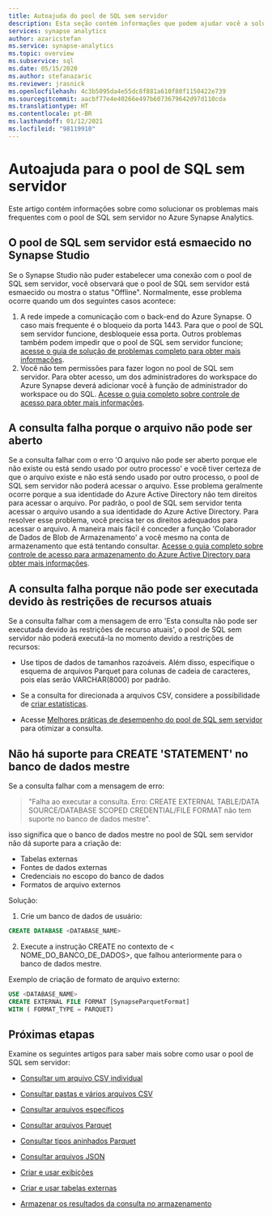 ```yaml
---
title: Autoajuda do pool de SQL sem servidor
description: Esta seção contém informações que podem ajudar você a solucionar problemas com o pool de SQL sem servidor.
services: synapse analytics
author: azaricstefan
ms.service: synapse-analytics
ms.topic: overview
ms.subservice: sql
ms.date: 05/15/2020
ms.author: stefanazaric
ms.reviewer: jrasnick
ms.openlocfilehash: 4c3b5095da4e55dc8f881a610f80f1150422e739
ms.sourcegitcommit: aacbf77e4e40266e497b6073679642d97d110cda
ms.translationtype: HT
ms.contentlocale: pt-BR
ms.lasthandoff: 01/12/2021
ms.locfileid: "98119910"
---
```

# <a name="self-help-for-serverless-sql-pool"></a>Autoajuda para o pool de SQL sem servidor

Este artigo contém informações sobre como solucionar os problemas mais frequentes com o pool de SQL sem servidor no Azure Synapse Analytics.

## <a name="serverless-sql-pool-is-grayed-out-in-synapse-studio"></a>O pool de SQL sem servidor está esmaecido no Synapse Studio

Se o Synapse Studio não puder estabelecer uma conexão com o pool de SQL sem servidor, você observará que o pool de SQL sem servidor está esmaecido ou mostra o status "Offline". Normalmente, esse problema ocorre quando um dos seguintes casos acontece:

1) A rede impede a comunicação com o back-end do Azure Synapse. O caso mais frequente é o bloqueio da porta 1443. Para que o pool de SQL sem servidor funcione, desbloqueie essa porta. Outros problemas também podem impedir que o pool de SQL sem servidor funcione; [acesse o guia de solução de problemas completo para obter mais informações](../troubleshoot/troubleshoot-synapse-studio.md).
2) Você não tem permissões para fazer logon no pool de SQL sem servidor. Para obter acesso, um dos administradores do workspace do Azure Synapse deverá adicionar você à função de administrador do workspace ou do SQL. [Acesse o guia completo sobre controle de acesso para obter mais informações](../security/synapse-workspace-access-control-overview.md).

## <a name="query-fails-because-file-cannot-be-opened"></a>A consulta falha porque o arquivo não pode ser aberto

Se a consulta falhar com o erro 'O arquivo não pode ser aberto porque ele não existe ou está sendo usado por outro processo' e você tiver certeza de que o arquivo existe e não está sendo usado por outro processo, o pool de SQL sem servidor não poderá acessar o arquivo. Esse problema geralmente ocorre porque a sua identidade do Azure Active Directory não tem direitos para acessar o arquivo. Por padrão, o pool de SQL sem servidor tenta acessar o arquivo usando a sua identidade do Azure Active Directory. Para resolver esse problema, você precisa ter os direitos adequados para acessar o arquivo. A maneira mais fácil é conceder a função 'Colaborador de Dados de Blob de Armazenamento' a você mesmo na conta de armazenamento que está tentando consultar. [Acesse o guia completo sobre controle de acesso para armazenamento do Azure Active Directory para obter mais informações](../../storage/common/storage-auth-aad-rbac-portal.md?toc=/azure/synapse-analytics/toc.json&bc=/azure/synapse-analytics/breadcrumb/toc.json). 

## <a name="query-fails-because-it-cannot-be-executed-due-to-current-resource-constraints"></a>A consulta falha porque não pode ser executada devido às restrições de recursos atuais 

Se a consulta falhar com a mensagem de erro 'Esta consulta não pode ser executada devido às restrições de recurso atuais', o pool de SQL sem servidor não poderá executá-la no momento devido a restrições de recursos: 

- Use tipos de dados de tamanhos razoáveis. Além disso, especifique o esquema de arquivos Parquet para colunas de cadeia de caracteres, pois elas serão VARCHAR(8000) por padrão. 

- Se a consulta for direcionada a arquivos CSV, considere a possibilidade de [criar estatísticas](develop-tables-statistics.md#statistics-in-serverless-sql-pool). 

- Acesse [Melhores práticas de desempenho do pool de SQL sem servidor](best-practices-sql-on-demand.md) para otimizar a consulta.  

## <a name="create-statement-is-not-supported-in-master-database"></a>Não há suporte para CREATE 'STATEMENT' no banco de dados mestre

Se a consulta falhar com a mensagem de erro:

> "Falha ao executar a consulta. Erro: CREATE EXTERNAL TABLE/DATA SOURCE/DATABASE SCOPED CREDENTIAL/FILE FORMAT não tem suporte no banco de dados mestre". 

isso significa que o banco de dados mestre no pool de SQL sem servidor não dá suporte para a criação de:
  - Tabelas externas
  - Fontes de dados externas
  - Credenciais no escopo do banco de dados
  - Formatos de arquivo externos

Solução:

  1. Crie um banco de dados de usuário:

```sql
CREATE DATABASE <DATABASE_NAME>
```

  2. Execute a instrução CREATE no contexto de < NOME_DO_BANCO_DE_DADOS>, que falhou anteriormente para o banco de dados mestre. 
  
  Exemplo de criação de formato de arquivo externo:
    
```sql
USE <DATABASE_NAME>
CREATE EXTERNAL FILE FORMAT [SynapseParquetFormat] 
WITH ( FORMAT_TYPE = PARQUET)
```

## <a name="next-steps"></a>Próximas etapas

Examine os seguintes artigos para saber mais sobre como usar o pool de SQL sem servidor:

- [Consultar um arquivo CSV individual](query-single-csv-file.md)

- [Consultar pastas e vários arquivos CSV](query-folders-multiple-csv-files.md)

- [Consultar arquivos específicos](query-specific-files.md)

- [Consultar arquivos Parquet](query-parquet-files.md)

- [Consultar tipos aninhados Parquet](query-parquet-nested-types.md)

- [Consultar arquivos JSON](query-json-files.md)

- [Criar e usar exibições](create-use-views.md)

- [Criar e usar tabelas externas](create-use-external-tables.md)

- [Armazenar os resultados da consulta no armazenamento](create-external-table-as-select.md)